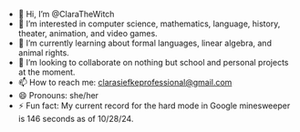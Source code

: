- 👋 Hi, I’m @ClaraTheWitch
- 👀 I’m interested in computer science, mathematics, language, history, theater, animation, and video games.
- 🌱 I’m currently learning about formal languages, linear algebra, and animal rights.
- 💞️ I’m looking to collaborate on nothing but school and personal projects at the moment.
- 📫 How to reach me: clarasiefkeprofessional@gmail.com
- 😄 Pronouns: she/her
- ⚡ Fun fact: My current record for the hard mode in Google minesweeper is 146 seconds as of 10/28/24.

<!---
ClaraTheWitch/ClaraTheWitch is a ✨ special ✨ repository because its `README.md` (this file) appears on your GitHub profile.
You can click the Preview link to take a look at your changes.
--->
